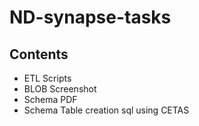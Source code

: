 # ND-synapse-tasks

## Contents

* ETL Scripts
* BLOB Screenshot
* Schema PDF
* Schema Table creation sql using CETAS
